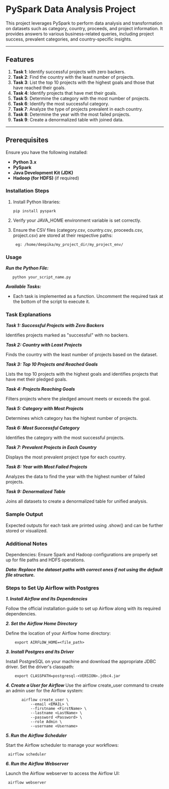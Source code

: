 # PySpark Data Analysis Project

This project leverages PySpark to perform data analysis and transformation on datasets such as category, country, proceeds, and project information. It provides answers to various business-related queries, including project success, prevalent categories, and country-specific insights.

---

## Features
1. **Task 1**: Identify successful projects with zero backers.
2. **Task 2**: Find the country with the least number of projects.
3. **Task 3**: List the top 10 projects with the highest goals and those that have reached their goals.
4. **Task 4**: Identify projects that have met their goals.
5. **Task 5**: Determine the category with the most number of projects.
6. **Task 6**: Identify the most successful category.
7. **Task 7**: Analyze the type of projects prevalent in each country.
8. **Task 8**: Determine the year with the most failed projects.
9. **Task 9**: Create a denormalized table with joined data.

---

## Prerequisites

Ensure you have the following installed:
- **Python 3.x**
- **PySpark**
- **Java Development Kit (JDK)**
- **Hadoop (for HDFS)** (if required)

### Installation Steps
1. Install Python libraries:
   
       pip install pyspark

2. Verify your JAVA_HOME environment variable is set correctly.

3. Ensure the CSV files (category.csv, country.csv, proceeds.csv, project.csv) are stored at their respective paths:

        eg: /home/deepika/my_project_dir/my_project_env/


### Usage
***Run the Python File:*** 

       python your_script_name.py

***Available Tasks:***
 - Each task is implemented as a function. Uncomment the required task at the bottom of the script to execute it.



### Task Explanations

***Task 1: Successful Projects with Zero Backers***

Identifies projects marked as "successful" with no backers.

***Task 2: Country with Least Projects***

Finds the country with the least number of projects based on the dataset.

***Task 3: Top 10 Projects and Reached Goals***

Lists the top 10 projects with the highest goals and identifies projects that have met their pledged goals.

***Task 4: Projects Reaching Goals***

Filters projects where the pledged amount meets or exceeds the goal.

***Task 5: Category with Most Projects***

Determines which category has the highest number of projects.

***Task 6: Most Successful Category***

Identifies the category with the most successful projects.

***Task 7: Prevalent Projects in Each Country***

Displays the most prevalent project type for each country.

***Task 8: Year with Most Failed Projects***

Analyzes the data to find the year with the highest number of failed projects.

***Task 9: Denormalized Table***

Joins all datasets to create a denormalized table for unified analysis.



### Sample Output
Expected outputs for each task are printed using .show() and can be further stored or visualized.

### Additional Notes
Dependencies: Ensure Spark and Hadoop configurations are properly set up for file paths and HDFS operations.

***Data: Replace the dataset paths with correct ones if not using the default file structure.*** 




### Steps to Set Up Airflow with Postgres

***1. Install Airflow and Its Dependencies***

Follow the official installation guide to set up Airflow along with its required dependencies.

***2. Set the Airflow Home Directory***

Define the location of your Airflow home directory:

        export AIRFLOW_HOME=<file_path>

***3. Install Postgres and Its Driver***

Install PostgreSQL on your machine and download the appropriate JDBC driver. Set the driver's classpath:

        export CLASSPATH=postgresql-<VERSION>.jdbc4.jar
        
***4. Create a User for Airflow***
Use the airflow create_user command to create an admin user for the Airflow system:

           airflow create_user \
               --email <EMAIL> \
               --firstname <FirstName> \
               --lastname <LastName> \
               --password <Password> \
               --role Admin \
               --username <Username>
    
***5. Run the Airflow Scheduler***

Start the Airflow scheduler to manage your workflows:

     airflow scheduler

***6. Run the Airflow Webserver***

Launch the Airflow webserver to access the Airflow UI:

     airflow webserver








